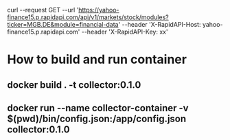 curl --request GET   --url 'https://yahoo-finance15.p.rapidapi.com/api/v1/markets/stock/modules?ticker=MGB.DE&module=financial-data'    --header 'X-RapidAPI-Host: yahoo-finance15.p.rapidapi.com'      --header 'X-RapidAPI-Key: xx'

# How to build and run container
## docker build . -t collector:0.1.0
## docker run --name collector-container -v $(pwd)/bin/config.json:/app/config.json collector:0.1.0